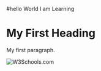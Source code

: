 #hello World I am Learning
<html>
<body>

<h1>My First Heading</h1>
<p>My first paragraph.</p>
<img src="https://i.insider.com/5d52d4b8cd97840fe250aa5d?width=1136&format=jpeg" alt="W3Schools.com">
<map name ="Bugatti la voiture noire">
  <area shape="rect" coords="34,44,270,350"
        alt="Bugatti la voiture noire" href="https://www.bugatti.com/la-voiture-noire/">
</map>
</body>
</html>
